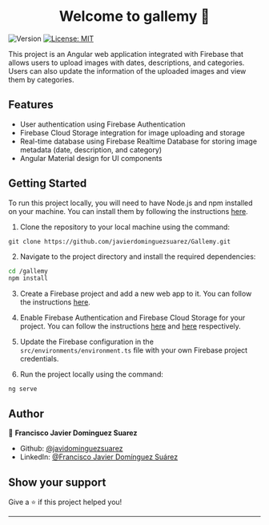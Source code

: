 <h1 align="center">Welcome to gallemy 👋</h1>
<p>
  <img alt="Version" src="https://img.shields.io/badge/version-0.0.0-blue.svg?cacheSeconds=2592000" />
  <a href="#" target="_blank">
    <img alt="License: MIT" src="https://img.shields.io/badge/License-MIT-yellow.svg" />
  </a>
</p>

>

This project is an Angular web application integrated with Firebase that allows users to upload images with dates, descriptions, and categories. Users can also update the information of the uploaded images and view them by categories.

## Features

- User authentication using Firebase Authentication
- Firebase Cloud Storage integration for image uploading and storage
- Real-time database using Firebase Realtime Database for storing image metadata (date, description, and category)
- Angular Material design for UI components

## Getting Started

To run this project locally, you will need to have Node.js and npm installed on your machine. You can install them by following the instructions [here](https://nodejs.org/en/download/).

1. Clone the repository to your local machine using the command:
   
```
git clone https://github.com/javierdominguezsuarez/Gallemy.git
```

2. Navigate to the project directory and install the required dependencies:

```sh
cd /gallemy
npm install
```


3. Create a Firebase project and add a new web app to it. You can follow the instructions [here](https://firebase.google.com/docs/web/setup#create-firebase-project).

4. Enable Firebase Authentication and Firebase Cloud Storage for your project. You can follow the instructions [here](https://firebase.google.com/docs/auth) and [here](https://firebase.google.com/docs/storage) respectively.

5. Update the Firebase configuration in the `src/environments/environment.ts` file with your own Firebase project credentials.

6. Run the project locally using the command:
```
ng serve 
```


## Author

👤 **Francisco Javier Dominguez Suarez**

* Github: [@javidominguezsuarez](https://github.com/javidominguezsuarez)
* LinkedIn: [@Francisco Javier Domínguez Suárez](https://www.linkedin.com/in/francisco-javier-dom%C3%ADnguez-su%C3%A1rez-b309ba199/)

## Show your support

Give a ⭐️ if this project helped you!

***

